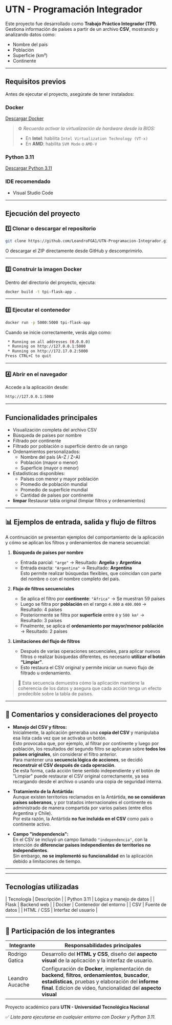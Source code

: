 # UTN - Programación Integrador

Este proyecto fue desarrollado como **Trabajo Práctico Integrador (TPI)**.  
Gestiona información de países a partir de un archivo **CSV**, mostrando y analizando datos como:

- Nombre del país  
- Población  
- Superficie (km²)  
- Continente

---

## Requisitos previos

Antes de ejecutar el proyecto, asegúrate de tener instalados:

### Docker
[Descargar Docker](https://www.docker.com/products/docker-desktop/)

> ⚙️ *Recuerda activar la virtualización de hardware desde la BIOS:*  
> - En **Intel**: habilita `Intel Virtualization Technology (VT-x)`  
> - En **AMD**: habilita `SVM Mode` o `AMD-V`

### Python 3.11
[Descargar Python 3.11](https://www.python.org/downloads/release/python-3110/)

### IDE recomendado
- Visual Studio Code

---

## Ejecución del proyecto

### 1️⃣ Clonar o descargar el repositorio

```bash
git clone https://github.com/LeandroFGA1/UTN-Programacion-Integrador.git
```

O descargar el ZIP directamente desde GitHub y descomprimirlo.

---

### 2️⃣ Construir la imagen Docker

Dentro del directorio del proyecto, ejecuta:

```bash
docker build -t tpi-flask-app .
```

---

### 3️⃣ Ejecutar el contenedor

```bash
docker run -p 5000:5000 tpi-flask-app
```

Cuando se inicie correctamente, verás algo como:

```bash
 * Running on all addresses (0.0.0.0)
 * Running on http://127.0.0.1:5000
 * Running on http://172.17.0.2:5000
Press CTRL+C to quit
```

---

### 4️⃣ Abrir en el navegador

Accede a la aplicación desde:

```bash
http://127.0.0.1:5000
```

---

## Funcionalidades principales

- Visualización completa del archivo CSV  
- Búsqueda de países por nombre  
- Filtrado por continente  
- Filtrado por población o superficie dentro de un rango  
- Ordenamientos personalizados:
  - Nombre del país (A–Z / Z–A)  
  - Población (mayor o menor)  
  - Superficie (mayor o menor)  
- Estadísticas disponibles:
  - Países con menor y mayor población  
  - Promedio de población mundial  
  - Promedio de superficie mundial  
  - Cantidad de países por continente  
- **limpar** Restaurar tabla original (limpiar filtros y ordenamientos)
---

## 📊 Ejemplos de entrada, salida y flujo de filtros

A continuación se presentan ejemplos del comportamiento de la aplicación y cómo se aplican los filtros y ordenamientos de manera secuencial:

1. **Búsqueda de países por nombre**  
   - Entrada parcial: `"arge"` → Resultado: **Argelia** y **Argentina**  
   - Entrada exacta: `"Argentina"` → Resultado: **Argentina**  
   Esto permite realizar búsquedas flexibles, que coincidan con parte del nombre o con el nombre completo del país.

2. **Flujo de filtros secuenciales**  
   - Se aplica el filtro por **continente**: `"África"` → Se muestran 59 países  
   - Luego se filtra por **población** en el rango `4.000` a `400.000` → Resultado: 4 países  
   - Posteriormente se filtra por **superficie** entre `0` y `500 km²` → Resultado: 3 países  
   - Finalmente, se aplica el **ordenamiento por mayor/menor población** → Resultado: 2 países  

3. **Limitaciones del flujo de filtros**  
   - Después de varias operaciones secuenciales, para aplicar nuevos filtros o realizar búsquedas diferentes, es necesario **utilizar el botón “Limpiar”**.  
   - Esto restaura el CSV original y permite iniciar un nuevo flujo de filtrado u ordenamiento.

> 🔹 Esta secuencia demuestra cómo la aplicación mantiene la coherencia de los datos y asegura que cada acción tenga un efecto predecible sobre la tabla de países.




---
## 📝 Comentarios y consideraciones del proyecto

- **Manejo del CSV y filtros:**  
  Inicialmente, la aplicación generaba una **copia del CSV** y manipulaba esa lista cada vez que se activaba un botón.  
  Esto provocaba que, por ejemplo, al filtrar por continente y luego por población, los resultados del segundo filtro se aplicaran sobre **todos los países originales**, sin considerar el filtro anterior.  
  Para mantener una **secuencia lógica de acciones**, se decidió **reconstruir el CSV después de cada operación**.  
  De esta forma, cada acción tiene sentido independiente y el botón de "Limpiar" puede restaurar el CSV original correctamente, ya sea recargando desde el archivo o usando una copia de seguridad interna.

- **Tratamiento de la Antártida:**  
  Aunque existen territorios reclamados en la Antártida, **no se consideran países soberanos**, y por tratados internacionales el continente es administrado de manera compartida por varios países (entre ellos Argentina y Chile).  
  Por esta razón, la Antártida **no fue incluida en el CSV** como país o continente activo.

- **Campo "independencia":**  
  En el CSV se incluyó un campo llamado `"independencia"`, con la intención de **diferenciar países independientes de territorios no independientes**.  
  Sin embargo, **no se implementó su funcionalidad** en la aplicación debido a limitaciones de tiempo.
---






---

## Tecnologías utilizadas

| Tecnología   | Descripción             |
| Python 3.11 | Lógica y manejo de datos |
| Flask       | Backend web            |
| Docker      | Contenedor del entorno |
| CSV         | Fuente de datos        |
| HTML / CSS  | Interfaz del usuario   |


---


## 👥 Participación de los integrantes

| Integrante         | Responsabilidades principales |
|-------------------|-------------------------------|
| Rodrigo Gatica     | Desarrollo del **HTML y CSS**, diseño del **aspecto visual** de la aplicación y la interfaz de usuario. |
| Leandro Aucache    | Configuración de **Docker**, implementación de **backend**, **filtros**, **ordenamientos**, **buscador**, **estadísticas**, pruebas y elaboración del **informe final**. Edicion de video, funcionalidad del **aspecto visual** |


Proyecto académico para **UTN - Universidad Tecnológica Nacional**  

✅ *Listo para ejecutarse en cualquier entorno con Docker y Python 3.11.*
